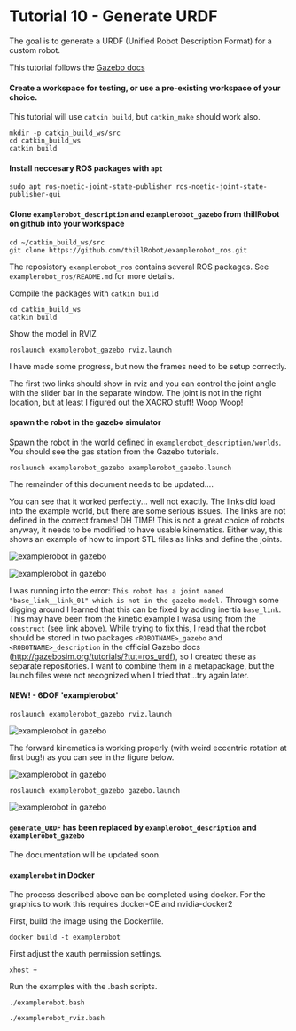 # Tutorial 10 - Generate URDF

The goal is to generate a URDF (Unified Robot Description Format) for a custom robot.

This tutorial follows the [Gazebo docs](https://classic.gazebosim.org/tutorials?tut=ros_control&cat=connect_ros)


#### Create a workspace for testing, or use a pre-existing workspace of your choice. 
This tutorial will use `catkin build`, but `catkin_make` should work also.

```
mkdir -p catkin_build_ws/src
cd catkin_build_ws
catkin build
```

#### Install neccesary ROS packages with `apt` 

```
sudo apt ros-noetic-joint-state-publisher ros-noetic-joint-state-publisher-gui
```

#### Clone `examplerobot_description` and `examplerobot_gazebo` from thillRobot on github into your workspace

```
cd ~/catkin_build_ws/src
git clone https://github.com/thillRobot/examplerobot_ros.git
```
The reposistory `examplerobot_ros` contains several ROS packages. See `examplerobot_ros/README.md` for more details.

Compile the packages with `catkin build`

```
cd catkin_build_ws
catkin build
```

Show the model in RVIZ

```
roslaunch examplerobot_gazebo rviz.launch
```

I have made some progress, but now the frames need to be setup correctly. 


The first two links should show in rviz and you can control the joint angle with the slider bar in the separate window. The joint is not in the right location, but at least I figured out the XACRO stuff! Woop Woop!


#### spawn the robot in the gazebo simulator 

Spawn the robot in the world defined in `examplerobot_description/worlds`. You should see the gas station from the Gazebo tutorials. 

```
roslaunch examplerobot_gazebo examplerobot_gazebo.launch
```

The remainder of this document needs to be updated....

You can see that it worked perfectly... well not exactly. The links did load into the example world, but there are some serious issues. The links are not defined in the correct frames! DH TIME! This is not a great choice of robots anyway, it needs to be modified to have usable kinematics. Either way, this shows an example of how to import STL files as links and define the joints. 

![examplerobot in gazebo](https://github.com/thillRobot/ros_workshop/blob/noetic-devel/module11/tutorial11_generate_urdf/images/examplerobot_gazebo_fig1.png)

![examplerobot in gazebo](https://github.com/thillRobot/ros_workshop/blob/noetic-devel/module11/tutorial11_generate_urdf/images/examplerobot_gazebo_fig2.png)

I was running into the error: `This robot has a joint named "base_link__link_01" which is not in the gazebo model.` Through some digging around I learned that this can be fixed by adding inertia `base_link`. This may have been from the kinetic example I wasa using from the `construct` (see link above). While trying to fix this, I read that the robot should be stored in two packages `<ROBOTNAME>_gazebo` and `<ROBOTNAME>_description` in the official Gazebo docs (http://gazebosim.org/tutorials/?tut=ros_urdf), so I created these as separate repositories. I want to combine them in a metapackage, but the launch files were not recognized when I tried that...try again later. 

#### NEW! - 6DOF 'examplerobot'

```
roslaunch examplerobot_gazebo rviz.launch
```
![examplerobot in gazebo](https://github.com/thillRobot/ros_workshop/blob/noetic-devel/module11/tutorial11_generate_urdf/images/examplerobot_rviz_fig1.png)

The forward kinematics is working properly (with weird eccentric rotation at first bug!) as you can see in the figure below.

![examplerobot in gazebo](https://github.com/thillRobot/ros_workshop/blob/noetic-devel/module11/tutorial11_generate_urdf/images/examplerobot_rviz_fig2.png)

```
roslaunch examplerobot_gazebo gazebo.launch
```
![examplerobot in gazebo](https://github.com/thillRobot/ros_workshop/blob/noetic-devel/module11/tutorial11_generate_urdf/images/examplerobot_gazebo_fig3.png)




#### `generate_URDF` has been replaced by  `examplerobot_description` and `examplerobot_gazebo` 

The documentation will be updated soon. 


#### `examplerobot` in Docker

The process described above can be completed using docker. For the graphics to work this requires docker-CE and nvidia-docker2 

First, build the image using the Dockerfile.

```
docker build -t examplerobot
```

First adjust the xauth permission settings.

```
xhost +
```

Run the examples with the .bash scripts. 
```
./examplerobot.bash
```

```
./examplerobot_rviz.bash
```